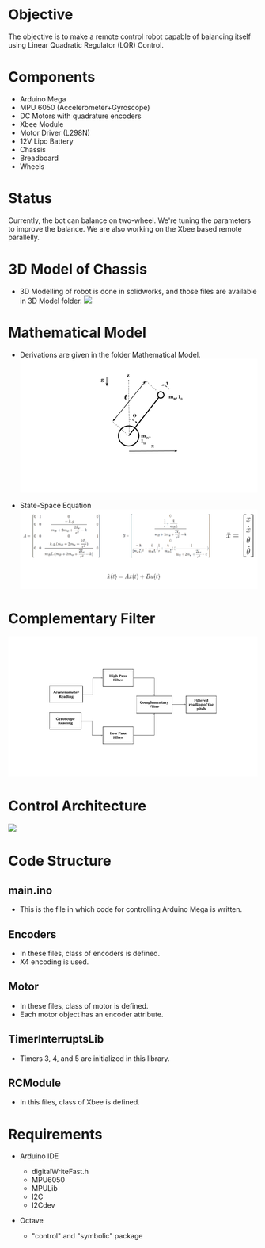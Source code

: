 # Objective

The objective is to make a remote control robot capable of balancing itself using Linear Quadratic Regulator (LQR) Control.

# Components
- Arduino Mega
- MPU 6050 (Accelerometer+Gyroscope)
- DC Motors with quadrature encoders
- Xbee Module 
- Motor Driver (L298N)
- 12V Lipo Battery
- Chassis
- Breadboard
- Wheels

# Status
Currently, the bot can balance on two-wheel. We're tuning the parameters to improve the balance. 
We are also working on the Xbee based remote parallelly.

# 3D Model of Chassis
- 3D Modelling of robot is done in solidworks, and those files are available in 3D Model folder.
![](images/model.JPG)

# Mathematical Model
- Derivations are given in the folder Mathematical Model.
![](images/Model.png)

- State-Space Equation
![](images/StateSpaceEquation.png)

# Complementary Filter
![](images/filters.png)

# Control Architecture
![](images/ControlArchitecture.png)

# Code Structure

## main.ino
- This is the file in which code for controlling Arduino Mega is written.

## Encoders
- In these files, class of encoders is defined.  
- X4 encoding is used.

## Motor
- In these files, class of motor is defined.
- Each motor object has an encoder attribute.

## TimerInterruptsLib
- Timers 3, 4, and 5 are initialized in this library.

## RCModule
- In this files, class of Xbee is defined.

# Requirements
- Arduino IDE
  - digitalWriteFast.h
  - MPU6050
  - MPULib
  - I2C
  - I2Cdev
  
- Octave
  - "control"  and "symbolic" package
